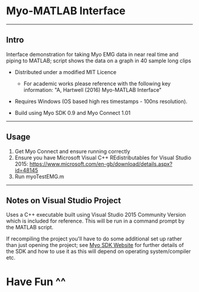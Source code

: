 # Myo-MATLAB Interface

----
## Intro
Interface demonstration for taking Myo EMG data in near real time and piping to MATLAB; script shows the data on a graph in 40 sample long clips

* Distributed under a modified MIT Licence
	* For academic works please reference with the following key information: "A, Hartwell (2016) Myo-MATLAB Interface"

* Requires Windows (OS based high res timestamps - 100ns resolution).

* Build using Myo SDK 0.9 and Myo Connect 1.01 

----
## Usage
1. Get Myo Connect and ensure running correctly 
2. Ensure you have Microsoft Visual C++ REdistributables for Visual Studio 2015: https://www.microsoft.com/en-gb/download/details.aspx?id=48145
3. Run myoTestEMG.m

----
## Notes on Visual Studio Project
Uses a C++ executable built using Visual Studio 2015 Community Version which is included for reference. This will be run in a command prompt by the MATLAB script.

If recompiling the project you'll have to do some additional set up rather than just opening the project; see [Myo SDK Website](https://developer.thalmic.com/docs/api_reference/platform/the-sdk.html) for further details of the SDK and how to use it as this will depend on operating system/compiler etc.

# Have Fun ^^
